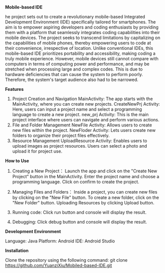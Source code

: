 **Mobile-based IDE**

he project sets out to create a revolutionary mobile-based Integrated Development Environment (IDE) specifically tailored for smartphones. The aim is to empower aspiring developers and coding enthusiasts by providing them with a platform that seamlessly integrates coding capabilities into their mobile devices. The project seeks to transcend limitations by capitalizing on the capabilities of mobile phones, thereby empowering users to code at their convenience, irrespective of location. Unlike conventional IDEs, this mobile-based IDE prioritizes portability and accessibility, making coding a truly mobile experience. 
However, mobile devices still cannot compare with computers in terms of computing power and performance, and may be stretched when processing large and complex codes. This is due to hardware deficiencies that can cause the system to perform poorly. Therefore, the system's target audience also had to be narrowed.

**Features**

1. Project Creation and Navigation
MainActivity: The app starts with the MainActivity, where you can create new projects.
CreateNewPrj Activity: Here, users can input a project name and select a programming language to create a new project.
new_prj Activity: This is the main project interface where users can navigate and perform various actions.
2. File and Folder Management
NewFile Activity: Allows users to create new files within the project.
NewFloder Activity: Lets users create new folders to organize their project files effectively.
3. Resource Management
UploadResource Activity: Enables users to upload images as project resources. Users can select a photo and upload it for project use.

**How to Use**

1. Creating a New Project：
    Launch the app and click on the "Create New Project" button in the MainActivity.
    Enter the project name and choose a programming language.
    Click on confirm to create the project.

2. Managing Files and Folders：
    Inside a project, you can create new files by clicking on the "New File" button.
    To create a new folder, click on the "New Folder" button.
    Uploading Resources by clicking Upload button.

 3. Running code:
    Click run button and console will display the result.

 4. Debugging:
    Click debug button and console will display the result.
    
**Development Environment**

Language: Java
Platform: Android
IDE: Android Studio

**Installation**

Clone the repository using the following command:
git clone https://github.com/YuanziXiu/Mobiled-based-IDE.git

